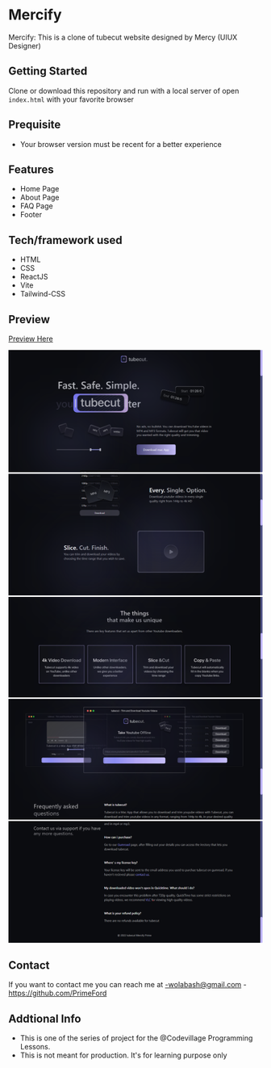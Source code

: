 # Mercify

Mercify: This is a clone of tubecut website designed by Mercy (UIUX Designer)

## Getting Started

Clone or download this repository and run with a local server of open `index.html` with your favorite browser

## Prequisite

- Your browser version must be recent for a better experience

## Features

- Home Page
- About Page
- FAQ Page
- Footer

## Tech/framework used

- HTML
- CSS
- ReactJS
- Vite
- Tailwind-CSS

## Preview

[Preview Here](https://mercify.vercel.app/)

![screenshot](./public/image/snip.png)
![screenshot](./public/image/snip2.png)
![screenshot](./public/image/snip3.png)
![screenshot](./public/image/snip4.png)
![screenshot](./public/image/snip5.png)

## Contact

If you want to contact me you can reach me at
-wolabash@gmail.com -https://github.com/PrimeFord

## Addtional Info

- This is one of the series of project for the @Codevillage Programming Lessons.
- This is not meant for production. It's for learning purpose only
